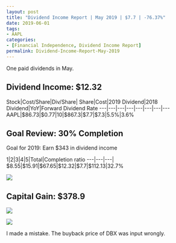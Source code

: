 ```yaml
---
layout: post
title: "Dividend Income Report | May 2019 | $7.7 | -76.37%"
date: 2019-06-01
tags:
- AAPL
categories:
- [Financial Independence, Dividend Income Report]
permalink: Dividend-Income-Report-May-2019
---
```


One paid dividends in May.

<!-- more -->

## Dividend Income: $12.32
Stock|Cost/Share|Div/Share|	Share|Cost|2019 Dividend|2018 Dividend|YoY|Forward Dividend Rate
---|---|---|---|---|---|---|---
AAPL|$\$$86.73|$\$$0.77|10|$\$$867.3|$\$$7.7|$\$$7.3|5.5%|3.6%


## Goal Review: 30% Completion

Goal for 2019: Earn $\$$343 in dividend income

1|2|3|4|5|Total|Completion ratio
---|---|---|
$\$$8.55|$\$$15.91|$\$$67.65|$\$$12.32|$\$$7.7|$\$$112.13|32.7%

![](Dividend2019.05.png)

## Capital Gain: $378.9

![](Gain2019.05.png)

![](GainDetail2019.05.png)

I made a mistake. The buyback price of DBX was input wrongly. 